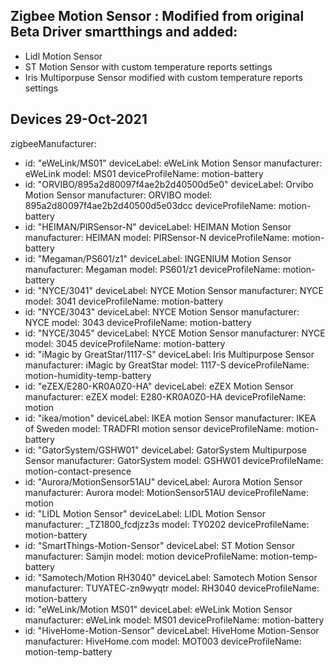 ## Zigbee Motion Sensor : Modified from original Beta Driver smartthings and added:

- Lidl Motion Sensor
- ST Motion Sensor with custom temperature reports settings
- Iris Multiporpuse Sensor modified with custom temperature reports settings

## Devices 29-Oct-2021
zigbeeManufacturer:
  - id: "eWeLink/MS01"
    deviceLabel: eWeLink Motion Sensor
    manufacturer: eWeLink
    model: MS01
    deviceProfileName: motion-battery
  - id: "ORVIBO/895a2d80097f4ae2b2d40500d5e0"
    deviceLabel: Orvibo Motion Sensor
    manufacturer: ORVIBO
    model: 895a2d80097f4ae2b2d40500d5e03dcc
    deviceProfileName: motion-battery
  - id: "HEIMAN/PIRSensor-N"
    deviceLabel: HEIMAN Motion Sensor
    manufacturer: HEIMAN
    model: PIRSensor-N
    deviceProfileName: motion-battery
  - id: "Megaman/PS601/z1"
    deviceLabel: INGENIUM Motion Sensor
    manufacturer: Megaman
    model: PS601/z1
    deviceProfileName: motion-battery
  - id: "NYCE/3041"
    deviceLabel: NYCE Motion Sensor
    manufacturer: NYCE
    model: 3041
    deviceProfileName: motion-battery
  - id: "NYCE/3043"
    deviceLabel: NYCE Motion Sensor
    manufacturer: NYCE
    model: 3043
    deviceProfileName: motion-battery
  - id: "NYCE/3045"
    deviceLabel: NYCE Motion Sensor
    manufacturer: NYCE
    model: 3045
    deviceProfileName: motion-battery
  - id: "iMagic by GreatStar/1117-S"
    deviceLabel: Iris Multipurpose Sensor
    manufacturer: iMagic by GreatStar
    model: 1117-S
    deviceProfileName: motion-humidity-temp-battery
  - id: "eZEX/E280-KR0A0Z0-HA"
    deviceLabel: eZEX Motion Sensor
    manufacturer: eZEX
    model: E280-KR0A0Z0-HA
    deviceProfileName: motion
  - id: "ikea/motion"
    deviceLabel: IKEA motion Sensor
    manufacturer: IKEA of Sweden
    model: TRADFRI motion sensor
    deviceProfileName: motion-battery
  - id: "GatorSystem/GSHW01"
    deviceLabel: GatorSystem Multipurpose Sensor
    manufacturer: GatorSystem
    model: GSHW01
    deviceProfileName: motion-contact-presence
  - id: "Aurora/MotionSensor51AU"
    deviceLabel: Aurora Motion Sensor
    manufacturer: Aurora
    model: MotionSensor51AU
    deviceProfileName: motion
  - id: "LIDL Motion Sensor"
    deviceLabel: LIDL Motion Sensor
    manufacturer: _TZ1800_fcdjzz3s
    model: TY0202
    deviceProfileName: motion-battery
  - id: "SmartThings-Motion-Sensor"
    deviceLabel: ST Motion Sensor
    manufacturer: Samjin
    model: motion
    deviceProfileName: motion-temp-battery
  - id: "Samotech/Motion RH3040"
    deviceLabel: Samotech Motion Sensor
    manufacturer: TUYATEC-zn9wyqtr
    model: RH3040
    deviceProfileName: motion-battery
  - id: "eWeLink/Motion MS01"
    deviceLabel: eWeLink Motion Sensor
    manufacturer: eWeLink
    model: MS01
    deviceProfileName: motion-battery
  - id: "HiveHome-Motion-Sensor"
    deviceLabel: HiveHome Motion-Sensor
    manufacturer: HiveHome.com
    model: MOT003
    deviceProfileName: motion-temp-battery